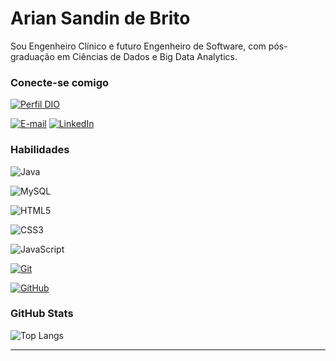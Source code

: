 

# Arian Sandin de Brito

Sou Engenheiro Clínico e futuro Engenheiro de Software, com pós-graduação em Ciências de Dados e Big Data Analytics.

### Conecte-se comigo

[![Perfil DIO](https://img.shields.io/badge/DIO%20%20Profile-30A3DC1?style=for-the-badge)](https://web.dio.me/users/arian_sandin)

[![E-mail](https://img.shields.io/badge/-Email-000?style=for-the-badge&logo=gmail&logoColor=E94D5F)](mailto:arianwd4@gmail.com)
[![LinkedIn](https://img.shields.io/badge/-LinkedIn-000?style=for-the-badge&logo=linkedin&logoColor=30A3DC)](https://www.linkedin.com/in/arianbrito/)

### Habilidades


![Java](https://img.shields.io/badge/Java-000?style=for-the-badge&logo=java)

![MySQL](https://img.shields.io/badge/MySQL-000?logo=mysql&style=for-the-badge)

![HTML5](https://img.shields.io/badge/HTML-000?style=for-the-badge&logo=html5&logoColor=30A3DC)

![CSS3](https://img.shields.io/badge/CSS3-000?style=for-the-badge&logo=css3&logoColor=E94D5F)

![JavaScript](https://img.shields.io/badge/JavaScript-000?style=for-the-badge&logo=javascript&logoColor=30A3DC)

[![Git](https://img.shields.io/badge/Git-000?style=for-the-badge&logo=git&logoColor=E94D5F)](https://git-scm.com/doc)

[![GitHub](https://img.shields.io/badge/GitHub-000?style=for-the-badge&logo=github&logoColor=30A3DC)](https://docs.github.com/)

### GitHub Stats

![Top Langs](https://github-readme-stats-git-masterrstaa-rickstaa.vercel.app/api/top-langs/?username=arianbrito&layout=compact&bg_color=000&border_color=30A3DC&title_color=E94D5F&text_color=FFF)

---

